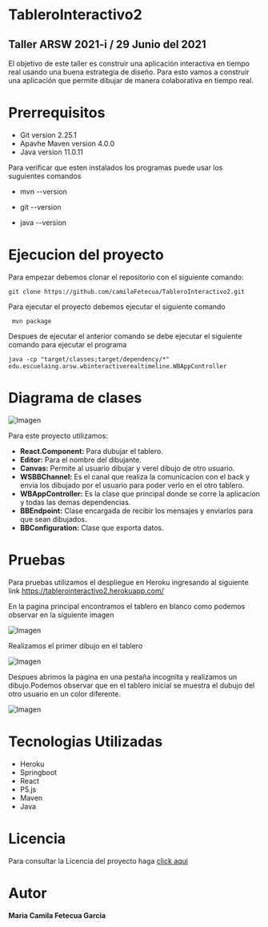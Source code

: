 # TableroInteractivo2 

## Taller ARSW 2021-i / 29 Junio del 2021

  El objetivo de este taller es construir una aplicación interactiva en tiempo real usando una buena
  estrategia de diseño. Para esto vamos a construir una aplicación que permite dibujar de
  manera colaborativa en tiempo real.

# Prerrequisitos 
  + Git version 2.25.1
  + Apavhe Maven version 4.0.0
  + Java version 11.0.11
  
  Para verificar que esten instalados los programas puede usar los suguientes comandos
  
   + mvn --version
    
   + git --version
    
   + java --version
       
# Ejecucion del proyecto

  Para empezar debemos clonar el repositorio con el siguiente comando:

    git clone https://github.com/camilaFetecua/TableroInteractivo2.git
  
  Para ejecutar el proyecto debemos ejecutar el siguiente comando 
   
     mvn package
    
   Despues de ejecutar el anterior comando se debe ejecutar el siguiente comando para ejecutar el programa 
    
    java -cp "target/classes;target/dependency/*" edu.escuelaing.arsw.wbinteractiverealtimeline.WBAppController
    
         
# Diagrama de clases  

![Imagen]()

  Para este proyecto utilizamos:
  + **React.Component:** Para dubujar el tablero.
  + **Editor:** Para el nombre del dibujante.
  + **Canvas:** Permite al usuario dibujar y verel dibujo de otro usuario.
  + **WSBBChannel:** Es el canal que realiza la comunicacion con el back y envia los dibujado por el 
  usuario para poder verlo en el otro tablero.
  + **WBAppController:** Es la clase que principal donde se corre la aplicacion y todas las demas dependencias.
  + **BBEndpoint:** Clase encargada de recibir los mensajes y enviarlos para que sean dibujados.
  + **BBConfiguration:** Clase que exporta datos. 
  
 # Pruebas 
 
 Para pruebas utilizamos el despliegue en Heroku ingresando al siguiente link 
    https://tablerointeractivo2.herokuapp.com/
  
 En la pagina principal encontramos el tablero en blanco como podemos observar en la siguiente imagen
 
 ![Imagen]()

Realizamos el primer dibujo en el tablero 
 
 ![Imagen]()
 

Despues abrimos la pagina en una pestaña incognita y realizamos un dibujo.Podemos observar que
en el tablero inicial se muestra el dubujo del otro usuario en un color diferente.

![Imagen]()

# Tecnologias Utilizadas

+ Heroku
+ Springboot
+ React
+ P5.js
+ Maven
+ Java

# Licencia

  Para consultar la Licencia del proyecto haga [click aqui]()
  
  
# Autor 
  **Maria Camila Fetecua Garcia** 
